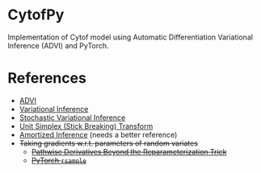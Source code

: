 # CytofPy
Implementation of Cytof model using Automatic Differentiation Variational
Inference (ADVI) and PyTorch.

# References

- [ADVI][3]
- [Variational Inference][4]
- [Stochastic Variational Inference][5]
- [Unit Simplex (Stick Breaking) Transform][6]
- [Amortized Inference][7] (needs a better reference)
- ~~Taking gradients w.r.t. parameters of random variates~~
    - ~~[Pathwise Derivatives Beyond the Reparameterization Trick][1]~~
    - ~~[PyTorch `rsample`][2]~~

[1]: https://arxiv.org/pdf/1806.01851.pdf
[2]: https://pytorch.org/docs/stable/distributions.html#gamma
[3]: http://jmlr.org/papers/volume18/16-107/16-107.pdf
[4]: https://arxiv.org/pdf/1601.00670.pdf
[5]: https://arxiv.org/pdf/1206.7051.pdf
[6]: https://mc-stan.org/docs/2_18/reference-manual/simplex-transform-section.html
[7]: https://media.nips.cc/Conferences/2016/Slides/6199-Slides.pdf
